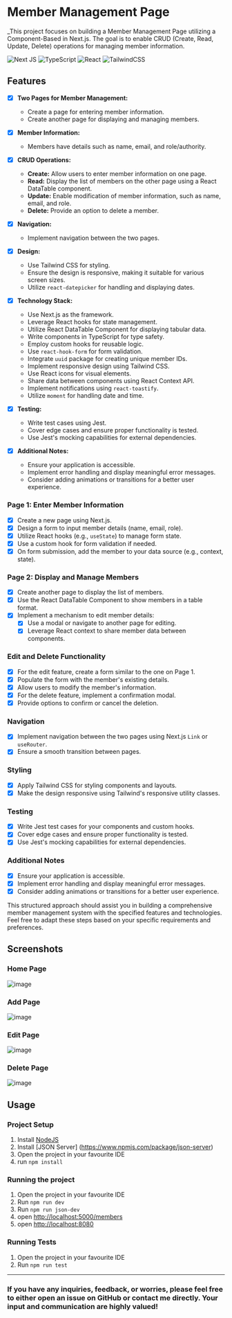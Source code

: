 # Member Management Page

_This project focuses on building a Member Management Page utilizing a Component-Based in Next.js. The goal is to enable CRUD (Create, Read, Update, Delete) operations for managing member information.

![Next JS](https://img.shields.io/badge/Next-black?style=for-the-badge&logo=next.js&logoColor=white) ![TypeScript](https://img.shields.io/badge/typescript-%23007ACC.svg?style=for-the-badge&logo=typescript&logoColor=white) ![React](https://img.shields.io/badge/react-%2320232a.svg?style=for-the-badge&logo=react&logoColor=%2361DAFB) ![TailwindCSS](https://img.shields.io/badge/tailwindcss-%2338B2AC.svg?style=for-the-badge&logo=tailwind-css&logoColor=white)

## Features

- [x] **Two Pages for Member Management:**
   - Create a page for entering member information.
   - Create another page for displaying and managing members.

- [x] **Member Information:**
   - Members have details such as name, email, and role/authority.

- [x] **CRUD Operations:**
   - **Create:** Allow users to enter member information on one page.
   - **Read:** Display the list of members on the other page using a React DataTable component.
   - **Update:** Enable modification of member information, such as name, email, and role.
   - **Delete:** Provide an option to delete a member.

- [x] **Navigation:**
   - Implement navigation between the two pages.

- [x] **Design:**
   - Use Tailwind CSS for styling.
   - Ensure the design is responsive, making it suitable for various screen sizes.
   - Utilize `react-datepicker` for handling and displaying dates.

- [x] **Technology Stack:**
   - Use Next.js as the framework.
   - Leverage React hooks for state management.
   - Utilize React DataTable Component for displaying tabular data.
   - Write components in TypeScript for type safety.
   - Employ custom hooks for reusable logic.
   - Use `react-hook-form` for form validation.
   - Integrate `uuid` package for creating unique member IDs.
   - Implement responsive design using Tailwind CSS.
   - Use React icons for visual elements.
   - Share data between components using React Context API.
   - Implement notifications using `react-toastify`.
   - Utilize `moment` for handling date and time.

- [x] **Testing:**
   - Write test cases using Jest.
   - Cover edge cases and ensure proper functionality is tested.
   - Use Jest's mocking capabilities for external dependencies.

- [x] **Additional Notes:**
   - Ensure your application is accessible.
   - Implement error handling and display meaningful error messages.
   - Consider adding animations or transitions for a better user experience.

### Page 1: Enter Member Information
- [x] Create a new page using Next.js.
- [x] Design a form to input member details (name, email, role).
- [x] Utilize React hooks (e.g., `useState`) to manage form state.
- [x] Use a custom hook for form validation if needed.
- [x] On form submission, add the member to your data source (e.g., context, state).

### Page 2: Display and Manage Members
- [x] Create another page to display the list of members.
- [x] Use the React DataTable Component to show members in a table format.
- [x] Implement a mechanism to edit member details:
   - [x] Use a modal or navigate to another page for editing.
   - [x] Leverage React context to share member data between components.

### Edit and Delete Functionality
- [x] For the edit feature, create a form similar to the one on Page 1.
- [x] Populate the form with the member's existing details.
- [x] Allow users to modify the member's information.
- [x] For the delete feature, implement a confirmation modal.
- [x] Provide options to confirm or cancel the deletion.

### Navigation
- [x] Implement navigation between the two pages using Next.js `Link` or `useRouter`.
- [x] Ensure a smooth transition between pages.

### Styling
- [x] Apply Tailwind CSS for styling components and layouts.
- [x] Make the design responsive using Tailwind's responsive utility classes.

### Testing
- [x] Write Jest test cases for your components and custom hooks.
- [x] Cover edge cases and ensure proper functionality is tested.
- [x] Use Jest's mocking capabilities for external dependencies.

### Additional Notes
- [x] Ensure your application is accessible.
- [x] Implement error handling and display meaningful error messages.
- [x] Consider adding animations or transitions for a better user experience.

This structured approach should assist you in building a comprehensive member management system with the specified features and technologies. Feel free to adapt these steps based on your specific requirements and preferences.

## Screenshots

### Home Page 
![image]()
### Add Page
![image]()
### Edit Page
![image]()
### Delete Page
![image]()

## Usage

### Project Setup

1.  Install [NodeJS](https://nodejs.org/en)
2.  Install [JSON Server] (https://www.npmjs.com/package/json-server)
3.  Open the project in your favourite IDE
4.  run `npm install`


### Running the project

1.  Open the project in your favourite IDE
2.  Run `npm run dev`
3.  Run `npm run json-dev`
4. open [http://localhost:5000/members](http://localhost:5000/members)
5.  open [http://localhost:8080](http://localhost:8080)

### Running Tests

1. Open the project in your favourite IDE
2. Run `npm run test`

---

### If you have any inquiries, feedback, or worries, please feel free to either open an issue on GitHub or contact me directly. Your input and communication are highly valued!